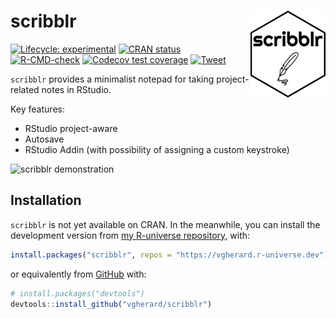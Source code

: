 
<!-- README.md is generated from README.Rmd. Please edit that file -->

# scribblr <img src='man/figures/logo.png' align="right" height="139" />

<!-- badges: start -->

[![Lifecycle:
experimental](https://img.shields.io/badge/lifecycle-experimental-orange.svg)](https://lifecycle.r-lib.org/articles/stages.html#experimental)
[![CRAN
status](https://www.r-pkg.org/badges/version/scribblr)](https://CRAN.R-project.org/package=scribblr)
[![R-CMD-check](https://github.com/vgherard/scribblr/workflows/R-CMD-check/badge.svg)](https://github.com/vgherard/scribblr/actions)
[![Codecov test
coverage](https://codecov.io/gh/vgherard/scribblr/branch/master/graph/badge.svg)](https://codecov.io/gh/vgherard/scribblr?branch=master)
[![Tweet](https://img.shields.io/twitter/url/http/shields.io.svg?style=social)](https://twitter.com/intent/tweet?text=%7Bscribblr%7D:%20A%20Minimalist%20Notepad%20Inside%20RStudio&url=https://github.com/vgherard/scribblr&via=ValerioGherardi&hashtags=rstats,rstudio,productivity)
<!-- badges: end -->

`scribblr` provides a minimalist notepad for taking project-related
notes in RStudio.

Key features:

-   RStudio project-aware
-   Autosave
-   RStudio Addin (with possibility of assigning a custom keystroke)

![scribblr
demonstration](https://raw.githubusercontent.com/vgherard/scribblr/master/img/scribblr.gif)

## Installation

`scribblr` is not yet available on CRAN. In the meanwhile, you can
install the development version from [my R-universe
repository](https://vgherard.r-universe.dev/), with:

``` r
install.packages("scribblr", repos = "https://vgherard.r-universe.dev")
```

or equivalently from [GitHub](https://github.com/vgherard/scribblr)
with:

``` r
# install.packages("devtools")
devtools::install_github("vgherard/scribblr")
```
